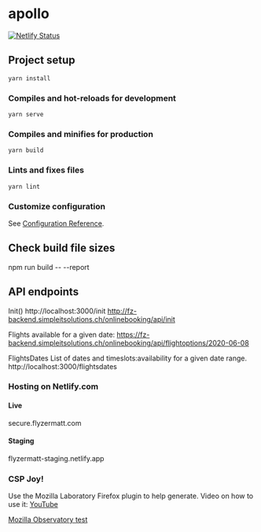 # apollo
[![Netlify Status](https://api.netlify.com/api/v1/badges/53661768-2891-4a91-aca6-905373c53da4/deploy-status)](https://app.netlify.com/sites/fz-apollo/deploys)

## Project setup
```
yarn install
```

### Compiles and hot-reloads for development
```
yarn serve
```

### Compiles and minifies for production
```
yarn build
```

### Lints and fixes files
```
yarn lint
```

### Customize configuration
See [Configuration Reference](https://cli.vuejs.org/config/).

## Check build file sizes
npm run build -- --report
## API endpoints
Init()
http://localhost:3000/init
http://fz-backend.simpleitsolutions.ch/onlinebooking/api/init

Flights available for a given date:
https://fz-backend.simpleitsolutions.ch/onlinebooking/api/flightoptions/2020-06-08

FlightsDates
List of dates and timeslots:availability for a given date range.
http://localhost:3000/flightsdates




### Hosting on Netlify.com
#### Live
secure.flyzermatt.com

#### Staging
flyzermatt-staging.netlify.app


### CSP Joy!
Use the Mozilla Laboratory Firefox plugin to help generate. Video on how to use it:
[YouTube](https://youtu.be/Oan4J9kfy44)

[Mozilla Observatory test](https://observatory.mozilla.org/)